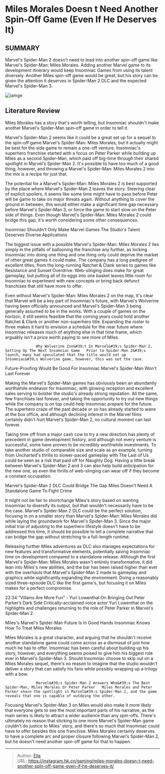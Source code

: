 # Miles Morales Doesn t Need Another Spin-Off Game (Even If He Deserves It)


## SUMMARY 



  Marvel&#39;s Spider-Man 2 doesn&#39;t need to lead into another spin-off game like Marvel&#39;s Spider-Man: Miles Morales.   Adding another Marvel game to its development itinerary would keep Insomniac Games from using its talent diversely.   Another Miles spin-off game would be great, but his story can be given the attention it deserves in Spider-Man 2 DLC and the expected Marvel&#39;s Spider-Man 3.  

![iamge](https://static1.srcdn.com/wordpress/wp-content/uploads/2023/11/miles-morales-doesn-t-need-another-spin-off-game-even-if-he-deserves-it.jpg)

## Literature Review

Miles Morales has a story that&#39;s worth telling, but Insomniac shouldn&#39;t make another Marvel&#39;s Spider-Man spin-off game in order to tell it.




Marvel&#39;s Spider-Man 2 seems like it could be a great set up for a sequel to the spin-off game Marvel&#39;s Spider-Man: Miles Morales, but it actually might be best for the side game to remain a one-off venture. Insomniac&#39;s superhero franchise started with a focus on Peter Parker while building up Miles as a second Spider-Man, which paid off big-time through their shared spotlight in Marvel&#39;s Spider-Man 2. It&#39;s possible to have too much of a good thing, however, and throwing a Marvel&#39;s Spider-Man: Miles Morales 2 into the mix is a recipe for just that.




The potential for a Marvel&#39;s Spider-Man: Miles Morales 2 is best supported by the place where Marvel&#39;s Spider-Man 2 leaves the story. Steering clear of explicit spoilers, it seems like some time might have to pass before Peter will be game to take on major threats again. Without anything to cover the ground in between, this would either make a significant time gap necessary before Marvel&#39;s Spider-Man 3, or force the game to start slow on the Peter side of things. Even though Marvel&#39;s Spider-Man: Miles Morales 2 could bridge this gap, it&#39;s worth considering some other consequences.


 Insomniac Shouldn&#39;t Only Make Marvel Games 
The Studio&#39;s Talent Deserves Diverse Applications
          

The biggest issue with a possible Marvel&#39;s Spider-Man: Miles Morales 2 lies simply in the pitfalls of ballooning the franchise any further, as locking Insomniac into doing one thing and one thing only could deprive the market of other great games it could make. The company has a long pedigree of excellent titles, from the long-running Ratchet &amp; Clank series to games like Resistance and Sunset Overdrive. Web-slinging does make for great gameplay, but putting all of its eggs into one basket leaves little room for Insomniac to experiment with new concepts or bring back defunct franchises that still have more to offer.




Even without Marvel&#39;s Spider-Man: Miles Morales 2 on the map, it&#39;s clear that Marvel will be a key part of Insomniac&#39;s future, with Marvel&#39;s Wolverine having been officially announced and Marvel&#39;s Spider-Man 3 being generally assumed to be in the works. With a couple of games on the horizon, it still seems feasible that the coming years could hold another Ratchet &amp; Clank or another non-superhero title. Expanding the roster to three makes it hard to envision a schedule for the near future where Insomniac releases much of anything else in that time frame, which arguably isn&#39;t a price worth paying to see more of Miles.

                  Why Wolverine Isn&#39;t In Marvel&#39;s Spider-Man 2, Setting Up The Next Insomniac Game   Prior to Spider-Man 2&#39;s launch, many had speculated that the title would set up Insomniac&#39;s Wolverine game, however, this was not the case.   



 Future-Proofing Would Be Good For Insomniac 
Marvel&#39;s Spider-Man Won&#39;t Last Forever
          




Making the Marvel&#39;s Spider-Man games has obviously been an abundantly worthwhile endeavor for Insomniac, with glowing reception and excellent sales serving to bolster the studio&#39;s already strong reputation. All the same, few franchises last forever, and taking the opportunity to try out new things while the company is on top could help Insomniac prepare for the future. The superhero craze of the past decade or so has already started to wane at the box office, and although declining interest in the Marvel films certainly didn&#39;t hurt Marvel&#39;s Spider-Man 2, no cultural moment can last forever.

Taking time off from a major cash cow to try a new direction has plenty of precedent in game development history, and although not every venture is successful, some have proven to be incredibly worthwhile investments. To take another studio of comparable size and scale as an example, turning from Uncharted&#39;s thrills to slower-paced gameplay with The Last of Us could be seen as a risk that paid off for Naughty Dog. Having a little break between Marvel&#39;s Spider-Man 2 and 3 can also help build anticipation for the new one, as even the thrills of web-slinging can wear off if they become a constant occupation.






 Marvel&#39;s Spider-Man 2 DLC Could Bridge The Gap 
Miles Doesn&#39;t Need A Standalone Game To Fight Crime
          

It might not be fair to shortchange Miles&#39;s story based on wanting Insomniac to diversify its output, but that wouldn&#39;t necessarily have to be the case. Marvel&#39;s Spider-Man 2 DLC could be the perfect solution, focusing in on a smaller story than Marvel&#39;s Spider-Man: Miles Morales did while laying the groundwork for Marvel&#39;s Spider-Man 3. Since the major initial trial of adjusting to the superhero lifestyle doesn&#39;t have to be addressed this time, it should be possible to tell a complete narrative that can bridge the gap without stretching to a full-length runtime.

Releasing further Miles adventures as DLC also manages expectations for new features and transformative elements, potentially saving Insomniac time on development compared to a standalone release. Although the first Marvel&#39;s Spider-Man: Miles Morales wasn&#39;t entirely transformative, it did lean into Miles&#39;s new abilities, and the bar has been raised higher than ever with the overhauls that Marvel&#39;s Spider-Man 2 made to gameplay and graphics while significantly expanding the environment. Doing a reasonably sized three-episode DLC like the first game&#39;s, but focusing it on Miles makes for a perfect compromise.




  22:34                       “Villains Are More Fun” - Yuri Lowenthal On Bringing Out Peter Parker’s Dark Side   Critically-acclaimed voice actor Yuri Lowenthal on the highlights and challenges returning to the role of Peter Parker in Marvel&#39;s Spider-Man 2.   



 Miles&#39;s Marvel&#39;s Spider-Man Future Is In Good Hands 
Insomniac Knows How To Treat Miles Morales
         

Miles Morales is a great character, and arguing that he shouldn&#39;t receive another standalone game could come across as a dismissal of just how much he has to offer. Insomniac has been careful about building up his story, however, and everything seems poised to give him his biggest role ever in Marvel&#39;s Spider-Man 3. Should Insomniac choose to skip out on a Miles Morales sequel, there&#39;s no reason to imagine that the studio wouldn&#39;t deliver a story that can satisfy his fans while possibly wrapping up a trilogy with a bow.




                  Marvel&#39;s Spider-Man 2 Answers Who&#39;s The Best Spider-Man, Miles Morales Or Peter Parker   Miles Morales and Peter Parker share the spotlight in Marvel&#39;s Spider-Man 2, and the game reveals that one is capable of outdoing the other.   

Focusing Marvel&#39;s Spider-Man 3 on Miles would also make it more likely that everyone gets to see the most important parts of his narrative, as the main series is likely to attract a wider audience than any spin-offs. There&#39;s ultimately no reason that sticking to one more Marvel&#39;s Spider-Man game couldn&#39;t do justice to Miles&#39; story, and there&#39;s so much that Insomniac could have to offer besides this one franchise. Miles Morales certainly deserves to have a complete arc and proper closure following Marvel&#39;s Spider-Man 2, but he doesn&#39;t need another spin-off game for that to happen.



---

> Author: [Ella](https://instagram.hk.cn/)  
> URL: https://instagram.hk.cn/gaming/miles-morales-doesn-t-need-another-spin-off-game-even-if-he-deserves-it/  

